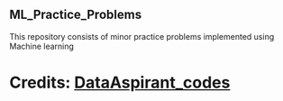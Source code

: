 ## ML_Practice_Problems
This repository consists of minor practice problems implemented using Machine learning 
# Credits: [DataAspirant_codes](https://github.com/saimadhu-polamuri/DataAspirant_codes)
